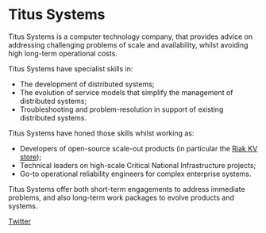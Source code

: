# Titus Systems

Titus Systems is a computer technology company, that provides advice on addressing challenging problems of scale and availability, whilst avoiding high long-term operational costs.  


Titus Systems have specialist skills in:

- The development of distributed systems;
- The evolution of service models that simplify the management of distributed systems;
- Troubleshooting and problem-resolution in support of existing distributed systems.


Titus Systems have honed those skills whilst working as:

- Developers of open-source scale-out products (in particular the [Riak KV store](http://docs.basho.com/riak)); 
- Technical leaders on high-scale Critical National Infrastructure projects;
- Go-to operational reliability engineers for complex enterprise systems.

Titus Systems offer both short-term engagements to address immediate problems, and also long-term work packages to evolve products and systems.

[Twitter](https://twitter.com/titus-systems)
